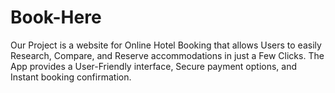 # Book-Here
Our Project is a website for Online Hotel Booking that allows Users to easily Research, Compare, and Reserve accommodations in just a Few Clicks. The App provides a User-Friendly interface, Secure payment options, and Instant booking confirmation. 
